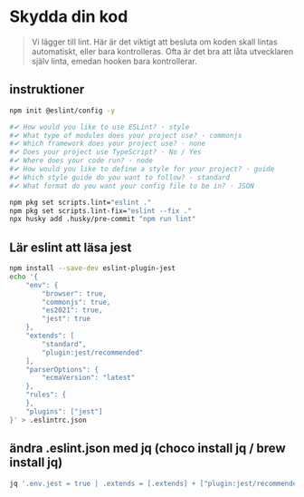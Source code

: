 # Skydda din kod

> Vi lägger till lint.
> Här är det viktigt att besluta om koden skall lintas automatiskt, eller bara kontrolleras.
> Ofta är det bra att låta utvecklaren själv linta, emedan hooken bara kontrollerar.


## instruktioner

```bash
npm init @eslint/config -y

#✔ How would you like to use ESLint? · style
#✔ What type of modules does your project use? · commonjs
#✔ Which framework does your project use? · none
#✔ Does your project use TypeScript? · No / Yes
#✔ Where does your code run? · node
#✔ How would you like to define a style for your project? · guide
#✔ Which style guide do you want to follow? · standard
#✔ What format do you want your config file to be in? · JSON

npm pkg set scripts.lint="eslint ."
npm pkg set scripts.lint-fix="eslint --fix ."
npx husky add .husky/pre-commit "npm run lint"
```

## Lär eslint att läsa jest

```bash
npm install --save-dev eslint-plugin-jest
echo '{
    "env": {
        "browser": true,
        "commonjs": true,
        "es2021": true,
        "jest": true
    },
    "extends": [
        "standard",
        "plugin:jest/recommended"
    ],
    "parserOptions": {
        "ecmaVersion": "latest"
    },
    "rules": {
    },
    "plugins": ["jest"]
}' > .eslintrc.json
```

## ändra .eslint.json med jq (choco install jq / brew install jq)

```bash
jq '.env.jest = true | .extends = [.extends] + ["plugin:jest/recommended"] | .plugins += ["jest"]' .eslintrc.json
```
